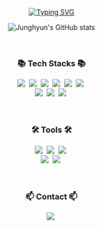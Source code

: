 <div align="center">

  [![Typing SVG](https://readme-typing-svg.demolab.com/?lines=+++++++++++++++Hello,+I'm+Junghyun👋;+++++++++++++++Welcome+to+my+Github🤗)](https://git.io/typing-svg)

</div>
<div align="center">

  ![Junghyun's GitHub stats](https://github-readme-stats.vercel.app/api?username=junghyunl&theme=github_dark_dimmed&show_icons=true)

</div>

<br>

<!--내용 부분-->
<h3 align="center">📚 Tech Stacks 📚</h3>
<p align="center"> 
  <img src="https://img.shields.io/badge/javascript-F7DF1E?style=flat-square&logo=javascript&logoColor=black"/></a>&nbsp
  <img src="https://img.shields.io/badge/Python-3766AB?style=flat-square&logo=Python&logoColor=white"/></a>&nbsp
  <img src="https://img.shields.io/badge/Java-007396?style=flat-square&logo=Java&logoColor=white"/></a>&nbsp
  <img src="https://img.shields.io/badge/C++-00599C?style=flat-square&logo=C%2B%2B&logoColor=white"/></a>&nbsp
  <img src="https://img.shields.io/badge/html5-E34F26.svg?style=flat-square&logo=html5&logoColor=white" /></a>&nbsp
  <img src="https://img.shields.io/badge/css3-1572B6.svg?style=flat-square&logo=css3&logoColor=white" /></a>&nbsp
  <br>
  <img src="https://img.shields.io/badge/React-61DAFB?style=flat-square&logo=react&logoColor=black"/></a>&nbsp 
  <img src="https://img.shields.io/badge/Django-092E20?style=flat-square&logo=Django&logoColor=white"/></a>&nbsp 
  <img src="https://img.shields.io/badge/Node.js-339933?style=flat-square&logo=Node.js&logoColor=white"/></a>&nbsp 
</p>

<br>
<!--
<h3 align="center">📚 Studying 📚</h3>
<div align="center">
  <img src="https://img.shields.io/badge/typescript-007ACC.svg?style=for-the-badge&logo=typescript&logoColor=white" />&nbsp
  <img src="https://img.shields.io/badge/React%20Query-FF4154?style=for-the-badge&logo=react%20query&logoColor=white" />&nbsp
  <img src="https://img.shields.io/badge/Recoil-3578E5?style=for-the-badge&logo=recoil&logoColor=white" />&nbsp
</div>
-->
<h3 align="center">🛠 Tools 🛠</h3>
<p align="center"> 
  <img src="https://img.shields.io/badge/git-F05033.svg?style=flat-square&logo=git&logoColor=white"/></a>&nbsp
  <img src="https://img.shields.io/badge/github-181717.svg?style=flat-square&logo=github&logoColor=white"/></a>&nbsp
  <img src="https://img.shields.io/badge/Notion-F3F3F3.svg?style=flat-square&logo=notion&logoColor=black"/></a>&nbsp
  <br>
  <img src="https://img.shields.io/badge/VSCode-2C2C32.svg?style=flat-square&logo=visual-studio-code&logoColor=22ABF3"/></a>&nbsp
  <img src="https://img.shields.io/badge/jupyter-2C2C32.svg?style=flat-square&logo=jupyter&logoColor=F37726"/></a>&nbsp
</p>

<br>

<h3 align="center">📫 Contact 📫</h3>
<p align="center">
  <a href="mailto:fnsk1256@gmail.com">
    <img
      src="https://img.shields.io/badge/Gmail-D14836?style=flat-square&logo=gmail&logoColor=white"/></a>&nbsp
  </a>
</p>

<!--
**junghyunl/junghyunl** is a ✨ _special_ ✨ repository because its `README.md` (this file) appears on your GitHub profile.

Here are some ideas to get you started:

- 🔭 I’m currently working on ...
- 🌱 I’m currently learning ...
- 👯 I’m looking to collaborate on ...
- 🤔 I’m looking for help with ...
- 💬 Ask me about ...
- 📫 How to reach me: ...
- 😄 Pronouns: ...
- ⚡ Fun fact: ...
-->
